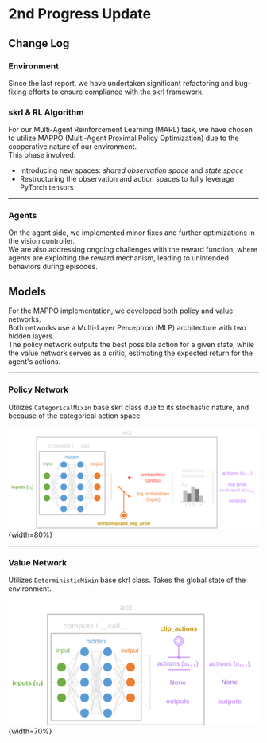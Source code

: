 
# 2nd Progress Update

## Change Log

### Environment

Since the last report, we have undertaken significant refactoring and bug-fixing efforts to ensure compliance with the skrl framework.

### skrl & RL Algorithm

For our Multi-Agent Reinforcement Learning (MARL) task, we have chosen to utilize MAPPO (Multi-Agent Proximal Policy Optimization) due to the cooperative nature of our environment.  
This phase involved:

- Introducing new spaces: *shared observation space* and *state space*
- Restructuring the observation and action spaces to fully leverage PyTorch tensors

---

### Agents

On the agent side, we implemented minor fixes and further optimizations in the vision controller.  
We are also addressing ongoing challenges with the reward function, where agents are exploiting the reward mechanism, leading to unintended behaviors during episodes.

## Models

For the MAPPO implementation, we developed both policy and value networks.  
Both networks use a Multi-Layer Perceptron (MLP) architecture with two hidden layers.  
The policy network outputs the best possible action for a given state, while the value network serves as a critic, estimating the expected return for the agent's actions.

---

### Policy Network

Utilizes `CategoricalMixin` base skrl class due to its stochastic nature, and because of the categorical action space.

![Concept of policy network. [Source](https://skrl.readthedocs.io/en/latest/api/models/categorical.html)](img/model_categorical-dark.svg){width=80%}

---

### Value Network
  
Utilizes `DeterministicMixin` base skrl class. Takes the global state of the environment.

![Concept of value network. [Source](https://skrl.readthedocs.io/en/latest/api/models/deterministic.html)](img/model_deterministic-dark.svg){width=70%}
